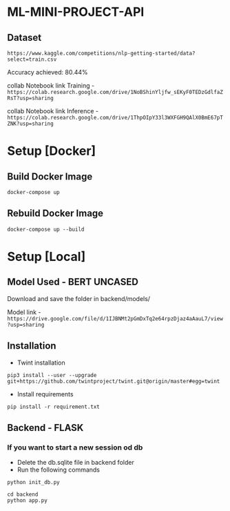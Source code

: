 # ML-MINI-PROJECT-API

## Dataset 

``` https://www.kaggle.com/competitions/nlp-getting-started/data?select=train.csv ```

Accuracy achieved: 80.44%

collab Notebook link Training - `https://colab.research.google.com/drive/1NoBShinYljfw_sEKyF0TEDzGdlfaZRsT?usp=sharing`

collab Notebook link Inference - `https://colab.research.google.com/drive/1ThpOIpY33l3WXFGH9QAlX0BmE67pTZNK?usp=sharing`

# Setup [Docker]

## Build Docker Image

```docker-compose up```

## Rebuild Docker Image

```docker-compose up --build```

# Setup [Local]

## Model Used - BERT UNCASED 

Download and save the folder in backend/models/

Model link - ``` https://drive.google.com/file/d/1IJBNMt2pGmDxTq2e64rpzDjaz4aAauL7/view?usp=sharing ```

## Installation

- Twint installation

```
pip3 install --user --upgrade git+https://github.com/twintproject/twint.git@origin/master#egg=twint
```

-  Install requirements

```
pip install -r requirement.txt 
```

## Backend - FLASK

### If you want to start a new session od db

- Delete the db.sqlite file in backend folder
- Run the following commands

```
python init_db.py
```

```
cd backend
python app.py
```
